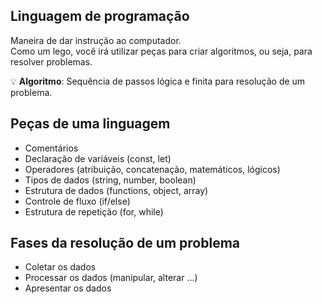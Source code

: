 ## Linguagem de programação

Maneira de dar instrução ao computador.  
Como um lego, você irá utilizar peças para criar algoritmos, ou seja, para resolver problemas.

💡 **Algoritmo**: Sequência de passos lógica e finita para resolução de um problema.

## Peças de uma linguagem

- Comentários
- Declaração de variáveis (const, let)
- Operadores (atribuição, concatenação, matemáticos, lógicos)
- Tipos de dados (string, number, boolean)
- Estrutura de dados (functions, object, array)
- Controle de fluxo (if/else)
- Estrutura de repetição (for, while)

## Fases da resolução de um problema

- Coletar os dados
- Processar os dados (manipular, alterar ...)
- Apresentar os dados